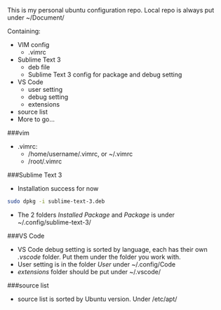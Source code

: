 This is my personal ubuntu configuration repo. Local repo is always put under ~/Document/

Containing:
- VIM config
  - .vimrc
- Sublime Text 3 
  - deb file
  - Sublime Text 3 config for package and debug setting
- VS Code 
  - user setting
  - debug setting
  - extensions
- source list
- More to go...


###vim
- .vimrc:
  - /home/username/.vimrc, or ~/.vimrc
  - /root/.vimrc

###Sublime Text 3
- Installation success for now
```bash
sudo dpkg -i sublime-text-3.deb
```
- The 2 folders *Installed Package* and *Package* is under ~/.config/sublime-text-3/

###VS Code
- VS Code debug setting is sorted by language, each has their own *.vscode* folder. Put them under the folder you work with. 
- User setting is in the folder *User* under ~/.config/Code
- *extensions* folder should be put under ~/.vscode/

###source list
- source list is sorted by Ubuntu version. Under /etc/apt/
